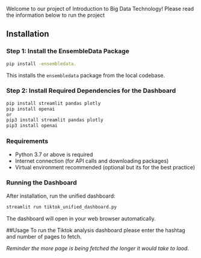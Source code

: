 Welcome to our project of Introduction to Big Data Technology!
Please read the information below to run the project

## Installation

### Step 1: Install the EnsembleData Package

```bash
pip install -ensembledata.
```

This installs the `ensembledata` package from the local codebase.

### Step 2: Install Required Dependencies for the Dashboard

```bash
pip install streamlit pandas plotly 
pip install openai 
or
pip3 install streamlit pandas plotly 
pip3 install openai 
```
### Requirements

- Python 3.7 or above is required
- Internet connection (for API calls and downloading packages)
- Virtual environment recommended (optional but its for the best practice)

### Running the Dashboard

After installation, run the unified dashboard:

```bash
streamlit run tiktok_unified_dashboard.py
```

The dashboard will open in your web browser automatically.

##Usage
To run the Tiktok analysis dashboard please enter the hashtag and number of pages to fetch.

*Reminder the more page is being fetched the longer it would take to laod.*


###